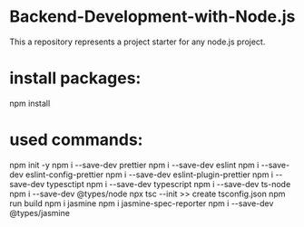 # Backend-Development-with-Node.js
This a repository represents a project starter for any node.js project.

# install packages: 
npm install

# used commands:
 npm init -y
 npm i --save-dev prettier
 npm i --save-dev eslint
 npm i --save-dev eslint-config-prettier
 npm i --save-dev eslint-plugin-prettier
 npm i --save-dev typesctipt
 npm i --save-dev typescript
 npm i --save-dev ts-node
 npm i --save-dev @types/node
 npx tsc --init >> create tsconfig.json
 npm run build
 npm i jasmine
 npm i jasmine-spec-reporter
 npm i --save-dev @types/jasmine
